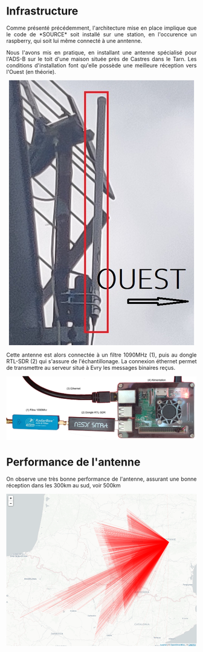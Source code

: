 # Infrastructure

<p style="text-align:justify;">
Comme présenté précédemment, l'architecture mise en place implique que le code de *SOURCE* soit installé sur une station, en l'occurence un raspberry, qui soit lui même connecté à une anntenne.</p>

<p style="text-align:justify;">
Nous l'avons mis en pratique, en installant une antenne spécialisé pour l'ADS-B sur le toit d'une maison située près de Castres dans le Tarn. Les conditions d'installation font qu'elle possède une meilleure réception vers l'Ouest (en théorie).</p>

<p style="text-align: center;">
<img  typeof="foaf:Image" src="../images/antenne_irl.jpg"  alt="" title="antenne">  
</p>

<p style="text-align:justify;">
Cette antenne est alors connectée à un filtre 1090MHz (1), puis au dongle RTL-SDR (2) qui s'assure de l'échantillonage. La connexion éthernet permet de transmettre au serveur situé à Evry les messages binaires reçus.</p>

<p style="text-align: center;">
<img  typeof="foaf:Image" src="../images/source.png"  alt="" title="raspberry">  
</p>

# Performance de l'antenne
<p style="text-align:justify;">
On observe une très bonne performance de l'antenne, assurant une bonne réception dans les 300km au sud, voir 500km</p>

<p style="text-align: center;">
<img  typeof="foaf:Image" src="../images/diagramme.png"  alt="" title="reception">  
</p>